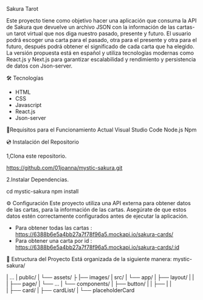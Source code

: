 
 Sakura Tarot

Este proyecto tiene como objetivo hacer una aplicación que consuma la API de Sakura que devuelve un archivo JSON con la información de las cartas- un tarot virtual que nos diga nuestro pasado, presente y futuro. El usuario podrá escoger una carta para el pasado, otra para el presente y otra para el futuro, después podrá obtener el significado de cada carta que ha elegido. La versión propuesta está en español y utiliza tecnologías modernas como React.js y Next.js para garantizar escalabilidad y rendimiento y persistencia de datos con Json-server.  

 🛠️ Tecnologías

- HTML
- CSS
- Javascript
- React.js
- Json-server

📌Requisitos para el Funcionamiento Actual
Visual Studio Code
Node.js
Npm

💿 Instalación del Repositorio

1,Clona este repositorio.

https://github.com/01joanna/mystic-sakura.git

2.Instalar Dependencias.

cd mystic-sakura
npm install

⚙️ Configuración
Este proyecto utiliza una API externa para obtener datos de las cartas, para la información de las cartas. Asegúrate de que estos datos estén correctamente configurados antes de ejecutar la aplicación.
- Para obtener todas las cartas : https://6388b6e5a4bb27a7f78f96a5.mockapi.io/sakura-cards/
- Para obtener una carta por id : https://6388b6e5a4bb27a7f78f96a5.mockapi.io/sakura-cards/:id

📂 Estructura del Proyecto
Está organizada de la siguiente manera: mystic-sakura/

| ...
| public/
|   └── assets/
├         |── images/
| src/
|   └── app/
|       ├── layout/
|       |   
|       ├── page/
|       └── ...
|   └── components/
|       ├── button/
|       |   ├── 
|       |   
|       ├── card/
|       ├── cardList/
|       └── placeholderCard